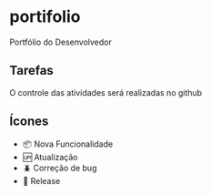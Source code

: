 # portifolio

Portfólio do Desenvolvedor

## Tarefas
O controle das atividades será realizadas no github

## Ícones

- :package: Nova Funcionalidade
- :up: Atualização
- :beetle: Correção de bug
- :checkered_flag: Release
